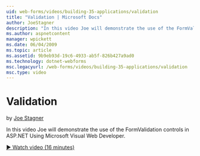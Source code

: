 ```yaml
---
uid: web-forms/videos/building-35-applications/validation
title: "Validation | Microsoft Docs"
author: JoeStagner
description: "In this video Joe will demonstrate the use of the FormValidation controls in ASP.NET Using Microsoft Visual Web Developer."
ms.author: aspnetcontent
manager: wpickett
ms.date: 06/04/2009
ms.topic: article
ms.assetid: 9b9eb93d-19c6-4933-ab5f-826b427a9ad0
ms.technology: dotnet-webforms
msc.legacyurl: /web-forms/videos/building-35-applications/validation
msc.type: video
---
```

Validation
====================
by [Joe Stagner](https://github.com/JoeStagner)

In this video Joe will demonstrate the use of the FormValidation controls in ASP.NET Using Microsoft Visual Web Developer.

[&#9654; Watch video (16 minutes)](https://channel9.msdn.com/Blogs/ASP-NET-Site-Videos/validation)
